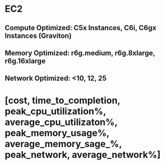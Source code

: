 # EC2

## Compute Optimized: C5x Instances, C6i, C6gx Instances (Graviton)

## Memory Optimized: r6g.medium, r6g.8xlarge, r6g.16xlarge

## Network Optimized: <10, 12, 25


# [cost, time_to_completion, peak_cpu_utilization%, average_cpu_utilizaton%, peak_memory_usage%, average_memory_sage_%, peak_network, average_network%]